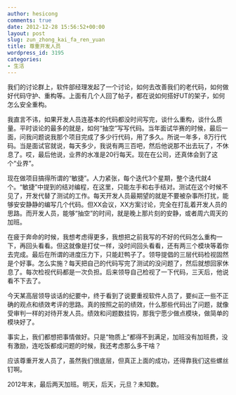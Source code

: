 ```yaml
---
author: hesicong
comments: true
date: 2012-12-28 15:56:52+00:00
layout: post
slug: zun_zhong_kai_fa_ren_yuan
title: 尊重开发人员
wordpress_id: 3195
categories:
- 生活
---
```


我们的讨论群上，软件部经理发起了一个讨论，如何去改善我们的老代码，如何做好代码守护、重构等。上面有几个人回了帖子，都在说如何搭好UT的架子，如何怎么安全重构。

我直言不讳，如果开发人员连基本的代码都没时间写完，谈什么重构，谈什么质量。平时谈论的最多的就是，如何“抽空”写写代码。当年面试华赛的时候，最后一面，问我问题说我那个项目完成了多少行代码，用了多久。所说一年多，8万行代码。当是面试官就说，每天多少，我说有两三百吧，然后他说那不出去玩了，不休息了。哎，最后他说，业界的水准是20行每天。现在在公司，还真体会到了这个“业界”。

现在做项目搞得所谓的“敏捷”。人力紧张，每个迭代3个星期，整个迭代就4个。“敏捷”中提到的结对编程，在这里，只能左手和右手结对。测试在这个时候不见了，开发代替了测试的工作。每天开发人员最期望的就是不要被杂事所打扰，能够安安静静的编写几个代码。但XX会议，XX方案讨论，完全在打乱着开发人员的思路。而开发人员，能够“抽空”的时间，就是晚上那片刻的安静，或者周六周天的加班。

在疲于奔命的时候，我想考虑得更多，我想把之前我写的不好的代码怎么重构一下，再回头看看。但这就像是打仗一样，没时间回头看看，还有两三个模块等着你去完成。最后在所谓的进度压力下，只能赶鸭子了。领导提倡的三层代码检视固然是个好事。怎么实施？每天把自己的代码写完了测试的没问题了，然后就想回家休息了。每次检视代码都是一次负担。后来领导自己检视了一下代码，三天后，他说看不下去了。

今天某高层领导谈话的纪要中，终于看到了说要重视软件人员了，要纠正一些不正确的观点和绩效考评的思路。真的按照之前的绩效，什么那些代码出了问题，就像受审判一样的对待开发人员。绩效和问题数挂钩，那我宁愿少做点模块，做简单的模块好了。

事实上，我们都想把事情做好。只是“物质上”都得不到满足，加班没有加班费，没有激励，连吃饭都成问题的时候，我还考虑那么多干啥？

应该尊重开发人员了，虽然我们很底层，但真正上面的成功，还得靠我们这些螺丝钉啊。

2012年末，最后两天加班。明天，后天，元旦？未知数。
